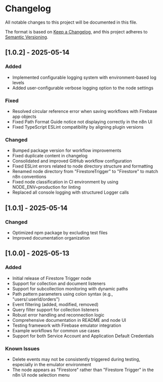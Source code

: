# Changelog

All notable changes to this project will be documented in this file.

The format is based on [Keep a Changelog](https://keepachangelog.com/en/1.0.0/),
and this project adheres to [Semantic Versioning](https://semver.org/spec/v2.0.0.html).

## [1.0.2] - 2025-05-14

### Added
- Implemented configurable logging system with environment-based log levels
- Added user-configurable verbose logging option to the node settings

### Fixed
- Resolved circular reference error when saving workflows with Firebase app objects
- Fixed Path Format Guide notice not displaying correctly in the n8n UI
- Fixed TypeScript ESLint compatibility by aligning plugin versions

### Changed
- Bumped package version for workflow improvements
- Fixed duplicate content in changelog
- Consolidated and improved GitHub workflow configuration
- Fixed ESLint errors related to node directory structure and formatting
- Renamed node directory from "FirestoreTrigger" to "Firestore" to match n8n conventions
- Fixed node classification in CI environment by using NODE_ENV=production for linting
- Replaced all console logging with structured Logger calls

## [1.0.1] - 2025-05-14

### Changed
- Optimized npm package by excluding test files
- Improved documentation organization

## [1.0.0] - 2025-05-13

### Added
- Initial release of Firestore Trigger node
- Support for collection and document listeners
- Support for subcollection monitoring with dynamic paths
- Path pattern parameters using colon syntax (e.g., "users/:userId/orders")
- Event filtering (added, modified, removed)
- Query filter support for collection listeners
- Robust error handling and reconnection logic
- Comprehensive documentation in README and node UI
- Testing framework with Firebase emulator integration
- Example workflows for common use cases
- Support for both Service Account and Application Default Credentials

### Known Issues
- Delete events may not be consistently triggered during testing, especially in the emulator environment
- The node appears as "Firestore" rather than "Firestore Trigger" in the n8n UI node selection menu
